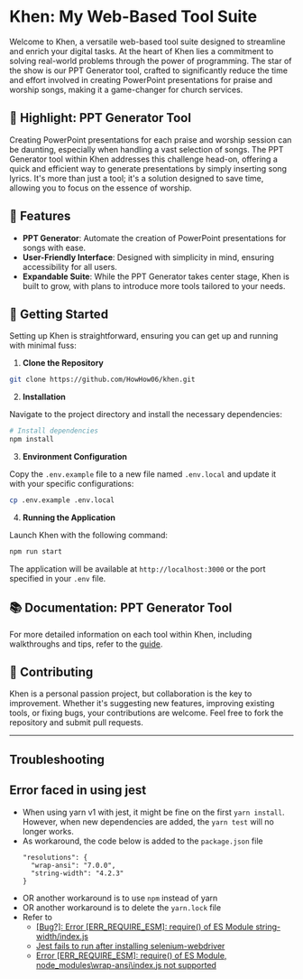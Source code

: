 # Khen: My Web-Based Tool Suite

Welcome to Khen, a versatile web-based tool suite designed to streamline and enrich your digital tasks. At the heart of Khen lies a commitment to solving real-world problems through the power of programming. The star of the show is our PPT Generator tool, crafted to significantly reduce the time and effort involved in creating PowerPoint presentations for praise and worship songs, making it a game-changer for church services.

## 🌟 Highlight: PPT Generator Tool

Creating PowerPoint presentations for each praise and worship session can be daunting, especially when handling a vast selection of songs. The PPT Generator tool within Khen addresses this challenge head-on, offering a quick and efficient way to generate presentations by simply inserting song lyrics. It's more than just a tool; it's a solution designed to save time, allowing you to focus on the essence of worship.

## 🔧 Features

- **PPT Generator**: Automate the creation of PowerPoint presentations for songs with ease.
- **User-Friendly Interface**: Designed with simplicity in mind, ensuring accessibility for all users.
- **Expandable Suite**: While the PPT Generator takes center stage, Khen is built to grow, with plans to introduce more tools tailored to your needs.

## 🚀 Getting Started

Setting up Khen is straightforward, ensuring you can get up and running with minimal fuss:

1. **Clone the Repository**

```bash
git clone https://github.com/HowHow06/khen.git
```

2. **Installation**

Navigate to the project directory and install the necessary dependencies:

```bash
# Install dependencies
npm install
```

3. **Environment Configuration**

Copy the `.env.example` file to a new file named `.env.local` and update it with your specific configurations:

```bash
cp .env.example .env.local
```

4. **Running the Application**

Launch Khen with the following command:

```bash
npm run start
```

The application will be available at `http://localhost:3000` or the port specified in your `.env` file.

## 📚 Documentation: PPT Generator Tool

For more detailed information on each tool within Khen, including walkthroughs and tips, refer to the [guide](https://season-breeze-210.notion.site/PPT-Control-and-Making-Training-a5a2e6329d5b4e5e871910024d6c6a2e?pvs=4).

## 🙌 Contributing

Khen is a personal passion project, but collaboration is the key to improvement. Whether it's suggesting new features, improving existing tools, or fixing bugs, your contributions are welcome. Feel free to fork the repository and submit pull requests.

---

## Troubleshooting

## Error faced in using jest

- When using yarn v1 with jest, it might be fine on the first `yarn install`. However, when new dependencies are added, the `yarn test` will no longer works.
- As workaround, the code below is added to the `package.json` file
  ```
  "resolutions": {
    "wrap-ansi": "7.0.0",
    "string-width": "4.2.3"
  }
  ```
- OR another workaround is to use `npm` instead of yarn
- OR another workaround is to delete the `yarn.lock` file
- Refer to
  - [\[Bug?\]: Error [ERR_REQUIRE_ESM]: require() of ES Module string-width/index.js](https://github.com/yarnpkg/yarn/issues/8994)
  - [Jest fails to run after installing selenium-webdriver](https://stackoverflow.com/questions/77592704/jest-fails-to-run-after-installing-selenium-webdriver/77592734#77592734)
  - [Error [ERR_REQUIRE_ESM]: require() of ES Module, node_modules\wrap-ansi\index.js not supported](https://stackoverflow.com/questions/77406363/error-err-require-esm-require-of-es-module-node-modules-wrap-ansi-index-js)
